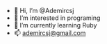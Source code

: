 - 👋 Hi, I’m @Ademircsj
- 👀 I’m interested in programing
- 🌱 I’m currently learning Ruby
- 📫 ademircsj@gmail.com

<!---
Ademircsj/Ademircsj is a ✨ special ✨ repository because its `README.md` (this file) appears on your GitHub profile.
You can click the Preview link to take a look at your changes.
--->
